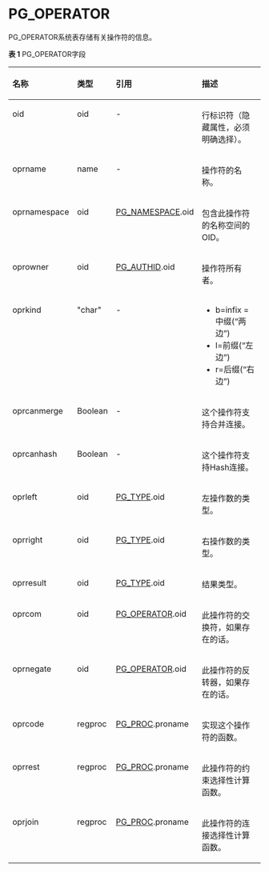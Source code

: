 # PG\_OPERATOR<a name="ZH-CN_TOPIC_0242385832"></a>

PG\_OPERATOR系统表存储有关操作符的信息。

**表 1**  PG\_OPERATOR字段

<a name="zh-cn_topic_0237122304_zh-cn_topic_0059778050_td29fa4d65b9143e4a1f4c998c08207d6"></a>
<table><thead align="left"><tr id="zh-cn_topic_0237122304_zh-cn_topic_0059778050_r97417b8e4da244f9a6b7d940ae36b975"><th class="cellrowborder" valign="top" width="20.86%" id="mcps1.2.5.1.1"><p id="zh-cn_topic_0237122304_zh-cn_topic_0059778050_a03d00e98e7b24053b6263a6f92e95e71"><a name="zh-cn_topic_0237122304_zh-cn_topic_0059778050_a03d00e98e7b24053b6263a6f92e95e71"></a><a name="zh-cn_topic_0237122304_zh-cn_topic_0059778050_a03d00e98e7b24053b6263a6f92e95e71"></a>名称</p>
</th>
<th class="cellrowborder" valign="top" width="12.97%" id="mcps1.2.5.1.2"><p id="zh-cn_topic_0237122304_zh-cn_topic_0059778050_af7b13a3f289347e1b0efecec39f14904"><a name="zh-cn_topic_0237122304_zh-cn_topic_0059778050_af7b13a3f289347e1b0efecec39f14904"></a><a name="zh-cn_topic_0237122304_zh-cn_topic_0059778050_af7b13a3f289347e1b0efecec39f14904"></a>类型</p>
</th>
<th class="cellrowborder" valign="top" width="28.95%" id="mcps1.2.5.1.3"><p id="zh-cn_topic_0237122304_zh-cn_topic_0059778050_af0859eb03393417fa9df2a76b9281f2f"><a name="zh-cn_topic_0237122304_zh-cn_topic_0059778050_af0859eb03393417fa9df2a76b9281f2f"></a><a name="zh-cn_topic_0237122304_zh-cn_topic_0059778050_af0859eb03393417fa9df2a76b9281f2f"></a>引用</p>
</th>
<th class="cellrowborder" valign="top" width="37.22%" id="mcps1.2.5.1.4"><p id="zh-cn_topic_0237122304_zh-cn_topic_0059778050_acd9e8e0cb40944a396ebe8080052feab"><a name="zh-cn_topic_0237122304_zh-cn_topic_0059778050_acd9e8e0cb40944a396ebe8080052feab"></a><a name="zh-cn_topic_0237122304_zh-cn_topic_0059778050_acd9e8e0cb40944a396ebe8080052feab"></a>描述</p>
</th>
</tr>
</thead>
<tbody><tr id="zh-cn_topic_0237122304_zh-cn_topic_0059778050_r07c7ccd5a4f74915a1bae72cf59ee624"><td class="cellrowborder" valign="top" width="20.86%" headers="mcps1.2.5.1.1 "><p id="zh-cn_topic_0237122304_zh-cn_topic_0059778050_ace33dc358ac64a76844eb3e757119d1b"><a name="zh-cn_topic_0237122304_zh-cn_topic_0059778050_ace33dc358ac64a76844eb3e757119d1b"></a><a name="zh-cn_topic_0237122304_zh-cn_topic_0059778050_ace33dc358ac64a76844eb3e757119d1b"></a>oid</p>
</td>
<td class="cellrowborder" valign="top" width="12.97%" headers="mcps1.2.5.1.2 "><p id="zh-cn_topic_0237122304_zh-cn_topic_0059778050_adc7eef05f2d7490aabf137cd0aac8e3a"><a name="zh-cn_topic_0237122304_zh-cn_topic_0059778050_adc7eef05f2d7490aabf137cd0aac8e3a"></a><a name="zh-cn_topic_0237122304_zh-cn_topic_0059778050_adc7eef05f2d7490aabf137cd0aac8e3a"></a>oid</p>
</td>
<td class="cellrowborder" valign="top" width="28.95%" headers="mcps1.2.5.1.3 "><p id="zh-cn_topic_0237122304_zh-cn_topic_0059778050_aa144baf7ccd74085a589a07c555920e0"><a name="zh-cn_topic_0237122304_zh-cn_topic_0059778050_aa144baf7ccd74085a589a07c555920e0"></a><a name="zh-cn_topic_0237122304_zh-cn_topic_0059778050_aa144baf7ccd74085a589a07c555920e0"></a>-</p>
</td>
<td class="cellrowborder" valign="top" width="37.22%" headers="mcps1.2.5.1.4 "><p id="zh-cn_topic_0237122304_zh-cn_topic_0059778050_aa9036508363d46579fa859a582740e12"><a name="zh-cn_topic_0237122304_zh-cn_topic_0059778050_aa9036508363d46579fa859a582740e12"></a><a name="zh-cn_topic_0237122304_zh-cn_topic_0059778050_aa9036508363d46579fa859a582740e12"></a>行标识符（隐藏属性，必须明确选择）。</p>
</td>
</tr>
<tr id="zh-cn_topic_0237122304_zh-cn_topic_0059778050_r0fc6e49fe514425196d7b556ebd637f0"><td class="cellrowborder" valign="top" width="20.86%" headers="mcps1.2.5.1.1 "><p id="zh-cn_topic_0237122304_zh-cn_topic_0059778050_a8d7e5839c6274834bd30c240f40f8dac"><a name="zh-cn_topic_0237122304_zh-cn_topic_0059778050_a8d7e5839c6274834bd30c240f40f8dac"></a><a name="zh-cn_topic_0237122304_zh-cn_topic_0059778050_a8d7e5839c6274834bd30c240f40f8dac"></a>oprname</p>
</td>
<td class="cellrowborder" valign="top" width="12.97%" headers="mcps1.2.5.1.2 "><p id="zh-cn_topic_0237122304_zh-cn_topic_0059778050_a72a38acd387e4ec2892524a7f2782a4f"><a name="zh-cn_topic_0237122304_zh-cn_topic_0059778050_a72a38acd387e4ec2892524a7f2782a4f"></a><a name="zh-cn_topic_0237122304_zh-cn_topic_0059778050_a72a38acd387e4ec2892524a7f2782a4f"></a>name</p>
</td>
<td class="cellrowborder" valign="top" width="28.95%" headers="mcps1.2.5.1.3 "><p id="zh-cn_topic_0237122304_zh-cn_topic_0059778050_a6bd495a99ea04d08865644e42dc130dc"><a name="zh-cn_topic_0237122304_zh-cn_topic_0059778050_a6bd495a99ea04d08865644e42dc130dc"></a><a name="zh-cn_topic_0237122304_zh-cn_topic_0059778050_a6bd495a99ea04d08865644e42dc130dc"></a>-</p>
</td>
<td class="cellrowborder" valign="top" width="37.22%" headers="mcps1.2.5.1.4 "><p id="zh-cn_topic_0237122304_zh-cn_topic_0059778050_a6154643174714bfc82876557b4f036f8"><a name="zh-cn_topic_0237122304_zh-cn_topic_0059778050_a6154643174714bfc82876557b4f036f8"></a><a name="zh-cn_topic_0237122304_zh-cn_topic_0059778050_a6154643174714bfc82876557b4f036f8"></a>操作符的名称。</p>
</td>
</tr>
<tr id="zh-cn_topic_0237122304_zh-cn_topic_0059778050_rdec39e34cf44406d980b5e92910b9436"><td class="cellrowborder" valign="top" width="20.86%" headers="mcps1.2.5.1.1 "><p id="zh-cn_topic_0237122304_zh-cn_topic_0059778050_a0a9e7629f5014eef881143cb1b369cf3"><a name="zh-cn_topic_0237122304_zh-cn_topic_0059778050_a0a9e7629f5014eef881143cb1b369cf3"></a><a name="zh-cn_topic_0237122304_zh-cn_topic_0059778050_a0a9e7629f5014eef881143cb1b369cf3"></a>oprnamespace</p>
</td>
<td class="cellrowborder" valign="top" width="12.97%" headers="mcps1.2.5.1.2 "><p id="zh-cn_topic_0237122304_zh-cn_topic_0059778050_a1ce647d4b22649ae8d82e74cb26dfec2"><a name="zh-cn_topic_0237122304_zh-cn_topic_0059778050_a1ce647d4b22649ae8d82e74cb26dfec2"></a><a name="zh-cn_topic_0237122304_zh-cn_topic_0059778050_a1ce647d4b22649ae8d82e74cb26dfec2"></a>oid</p>
</td>
<td class="cellrowborder" valign="top" width="28.95%" headers="mcps1.2.5.1.3 "><p id="zh-cn_topic_0237122304_zh-cn_topic_0059778050_aaa82690bb75f40e3b424cc421779aa0b"><a name="zh-cn_topic_0237122304_zh-cn_topic_0059778050_aaa82690bb75f40e3b424cc421779aa0b"></a><a name="zh-cn_topic_0237122304_zh-cn_topic_0059778050_aaa82690bb75f40e3b424cc421779aa0b"></a><a href="PG_NAMESPACE.md#ZH-CN_TOPIC_0242385828">PG_NAMESPACE</a>.oid</p>
</td>
<td class="cellrowborder" valign="top" width="37.22%" headers="mcps1.2.5.1.4 "><p id="zh-cn_topic_0237122304_zh-cn_topic_0059778050_aadabaf74b0ff40958a187bf2e816d5ba"><a name="zh-cn_topic_0237122304_zh-cn_topic_0059778050_aadabaf74b0ff40958a187bf2e816d5ba"></a><a name="zh-cn_topic_0237122304_zh-cn_topic_0059778050_aadabaf74b0ff40958a187bf2e816d5ba"></a>包含此操作符的名称空间的OID。</p>
</td>
</tr>
<tr id="zh-cn_topic_0237122304_zh-cn_topic_0059778050_r9940477b0bde4777b8cf2bef7b76ad88"><td class="cellrowborder" valign="top" width="20.86%" headers="mcps1.2.5.1.1 "><p id="zh-cn_topic_0237122304_zh-cn_topic_0059778050_a1955706706a141a19da4775b3e59fc81"><a name="zh-cn_topic_0237122304_zh-cn_topic_0059778050_a1955706706a141a19da4775b3e59fc81"></a><a name="zh-cn_topic_0237122304_zh-cn_topic_0059778050_a1955706706a141a19da4775b3e59fc81"></a>oprowner</p>
</td>
<td class="cellrowborder" valign="top" width="12.97%" headers="mcps1.2.5.1.2 "><p id="zh-cn_topic_0237122304_zh-cn_topic_0059778050_ad8b4762232db40fda6b5132b5a50ec58"><a name="zh-cn_topic_0237122304_zh-cn_topic_0059778050_ad8b4762232db40fda6b5132b5a50ec58"></a><a name="zh-cn_topic_0237122304_zh-cn_topic_0059778050_ad8b4762232db40fda6b5132b5a50ec58"></a>oid</p>
</td>
<td class="cellrowborder" valign="top" width="28.95%" headers="mcps1.2.5.1.3 "><p id="zh-cn_topic_0237122304_zh-cn_topic_0059778050_a7fceab18c78c4deb9a199bd790d6588c"><a name="zh-cn_topic_0237122304_zh-cn_topic_0059778050_a7fceab18c78c4deb9a199bd790d6588c"></a><a name="zh-cn_topic_0237122304_zh-cn_topic_0059778050_a7fceab18c78c4deb9a199bd790d6588c"></a><a href="PG_AUTHID.md">PG_AUTHID</a>.oid</p>
</td>
<td class="cellrowborder" valign="top" width="37.22%" headers="mcps1.2.5.1.4 "><p id="zh-cn_topic_0237122304_zh-cn_topic_0059778050_ad803c9ccce54477782db3ad6db4d3933"><a name="zh-cn_topic_0237122304_zh-cn_topic_0059778050_ad803c9ccce54477782db3ad6db4d3933"></a><a name="zh-cn_topic_0237122304_zh-cn_topic_0059778050_ad803c9ccce54477782db3ad6db4d3933"></a>操作符所有者。</p>
</td>
</tr>
<tr id="zh-cn_topic_0237122304_zh-cn_topic_0059778050_re121b4e4e23643c0be0588b121d8d7a7"><td class="cellrowborder" valign="top" width="20.86%" headers="mcps1.2.5.1.1 "><p id="zh-cn_topic_0237122304_zh-cn_topic_0059778050_adb2b1f6be6854e00adc4d3895ee05371"><a name="zh-cn_topic_0237122304_zh-cn_topic_0059778050_adb2b1f6be6854e00adc4d3895ee05371"></a><a name="zh-cn_topic_0237122304_zh-cn_topic_0059778050_adb2b1f6be6854e00adc4d3895ee05371"></a>oprkind</p>
</td>
<td class="cellrowborder" valign="top" width="12.97%" headers="mcps1.2.5.1.2 "><p id="zh-cn_topic_0237122304_zh-cn_topic_0059778050_a6666276beafa4d8682fb5a0942a2a91b"><a name="zh-cn_topic_0237122304_zh-cn_topic_0059778050_a6666276beafa4d8682fb5a0942a2a91b"></a><a name="zh-cn_topic_0237122304_zh-cn_topic_0059778050_a6666276beafa4d8682fb5a0942a2a91b"></a>"char"</p>
</td>
<td class="cellrowborder" valign="top" width="28.95%" headers="mcps1.2.5.1.3 "><p id="zh-cn_topic_0237122304_zh-cn_topic_0059778050_a4c10c06fded74487b92ae8abe625baa5"><a name="zh-cn_topic_0237122304_zh-cn_topic_0059778050_a4c10c06fded74487b92ae8abe625baa5"></a><a name="zh-cn_topic_0237122304_zh-cn_topic_0059778050_a4c10c06fded74487b92ae8abe625baa5"></a>-</p>
</td>
<td class="cellrowborder" valign="top" width="37.22%" headers="mcps1.2.5.1.4 "><a name="zh-cn_topic_0237122304_zh-cn_topic_0059778050_ucd79e051e678469bb3691b92ba884668"></a><a name="zh-cn_topic_0237122304_zh-cn_topic_0059778050_ucd79e051e678469bb3691b92ba884668"></a><ul id="zh-cn_topic_0237122304_zh-cn_topic_0059778050_ucd79e051e678469bb3691b92ba884668"><li>b=infix =中缀(“两边”)</li><li>l=前缀(“左边”)</li><li>r=后缀(“右边”)</li></ul>
</td>
</tr>
<tr id="zh-cn_topic_0237122304_zh-cn_topic_0059778050_red408ca9832d484f869661cb739e7957"><td class="cellrowborder" valign="top" width="20.86%" headers="mcps1.2.5.1.1 "><p id="zh-cn_topic_0237122304_zh-cn_topic_0059778050_aac732c6e361b48fda03a9db4d6345b31"><a name="zh-cn_topic_0237122304_zh-cn_topic_0059778050_aac732c6e361b48fda03a9db4d6345b31"></a><a name="zh-cn_topic_0237122304_zh-cn_topic_0059778050_aac732c6e361b48fda03a9db4d6345b31"></a>oprcanmerge</p>
</td>
<td class="cellrowborder" valign="top" width="12.97%" headers="mcps1.2.5.1.2 "><p id="zh-cn_topic_0237122304_zh-cn_topic_0059778050_af4c06171344d4a44a66c27b88b4352f3"><a name="zh-cn_topic_0237122304_zh-cn_topic_0059778050_af4c06171344d4a44a66c27b88b4352f3"></a><a name="zh-cn_topic_0237122304_zh-cn_topic_0059778050_af4c06171344d4a44a66c27b88b4352f3"></a><span id="zh-cn_topic_0237122304_text4319748192720"><a name="zh-cn_topic_0237122304_text4319748192720"></a><a name="zh-cn_topic_0237122304_text4319748192720"></a>Boolean</span></p>
</td>
<td class="cellrowborder" valign="top" width="28.95%" headers="mcps1.2.5.1.3 "><p id="zh-cn_topic_0237122304_zh-cn_topic_0059778050_abd92642378044f95877cfcd6b23b8a9e"><a name="zh-cn_topic_0237122304_zh-cn_topic_0059778050_abd92642378044f95877cfcd6b23b8a9e"></a><a name="zh-cn_topic_0237122304_zh-cn_topic_0059778050_abd92642378044f95877cfcd6b23b8a9e"></a>-</p>
</td>
<td class="cellrowborder" valign="top" width="37.22%" headers="mcps1.2.5.1.4 "><p id="zh-cn_topic_0237122304_zh-cn_topic_0059778050_a7295e9b0d12c41299a43998a863db5a5"><a name="zh-cn_topic_0237122304_zh-cn_topic_0059778050_a7295e9b0d12c41299a43998a863db5a5"></a><a name="zh-cn_topic_0237122304_zh-cn_topic_0059778050_a7295e9b0d12c41299a43998a863db5a5"></a>这个操作符支持合并连接。</p>
</td>
</tr>
<tr id="zh-cn_topic_0237122304_zh-cn_topic_0059778050_r04026cc36cb14bc89f53a16940518fd7"><td class="cellrowborder" valign="top" width="20.86%" headers="mcps1.2.5.1.1 "><p id="zh-cn_topic_0237122304_zh-cn_topic_0059778050_a248a825729b64f86ac7bd5c159366127"><a name="zh-cn_topic_0237122304_zh-cn_topic_0059778050_a248a825729b64f86ac7bd5c159366127"></a><a name="zh-cn_topic_0237122304_zh-cn_topic_0059778050_a248a825729b64f86ac7bd5c159366127"></a>oprcanhash</p>
</td>
<td class="cellrowborder" valign="top" width="12.97%" headers="mcps1.2.5.1.2 "><p id="zh-cn_topic_0237122304_zh-cn_topic_0059778050_ab16051757378474e8b4c186efd33d981"><a name="zh-cn_topic_0237122304_zh-cn_topic_0059778050_ab16051757378474e8b4c186efd33d981"></a><a name="zh-cn_topic_0237122304_zh-cn_topic_0059778050_ab16051757378474e8b4c186efd33d981"></a><span id="zh-cn_topic_0237122304_text184656491277"><a name="zh-cn_topic_0237122304_text184656491277"></a><a name="zh-cn_topic_0237122304_text184656491277"></a>Boolean</span></p>
</td>
<td class="cellrowborder" valign="top" width="28.95%" headers="mcps1.2.5.1.3 "><p id="zh-cn_topic_0237122304_zh-cn_topic_0059778050_ab275a1dae1424928a7e93e206f40dcc2"><a name="zh-cn_topic_0237122304_zh-cn_topic_0059778050_ab275a1dae1424928a7e93e206f40dcc2"></a><a name="zh-cn_topic_0237122304_zh-cn_topic_0059778050_ab275a1dae1424928a7e93e206f40dcc2"></a>-</p>
</td>
<td class="cellrowborder" valign="top" width="37.22%" headers="mcps1.2.5.1.4 "><p id="zh-cn_topic_0237122304_zh-cn_topic_0059778050_a3cf2ac8005554a5cadb8f822a88517a6"><a name="zh-cn_topic_0237122304_zh-cn_topic_0059778050_a3cf2ac8005554a5cadb8f822a88517a6"></a><a name="zh-cn_topic_0237122304_zh-cn_topic_0059778050_a3cf2ac8005554a5cadb8f822a88517a6"></a>这个操作符支持Hash连接。</p>
</td>
</tr>
<tr id="zh-cn_topic_0237122304_zh-cn_topic_0059778050_r2cd367db105a4f0c8e7222efe59a4092"><td class="cellrowborder" valign="top" width="20.86%" headers="mcps1.2.5.1.1 "><p id="zh-cn_topic_0237122304_zh-cn_topic_0059778050_aea8fd83004a844b095959aeaaf06ea38"><a name="zh-cn_topic_0237122304_zh-cn_topic_0059778050_aea8fd83004a844b095959aeaaf06ea38"></a><a name="zh-cn_topic_0237122304_zh-cn_topic_0059778050_aea8fd83004a844b095959aeaaf06ea38"></a>oprleft</p>
</td>
<td class="cellrowborder" valign="top" width="12.97%" headers="mcps1.2.5.1.2 "><p id="zh-cn_topic_0237122304_zh-cn_topic_0059778050_a83123b1c18ea4a998ed35d90113bb12d"><a name="zh-cn_topic_0237122304_zh-cn_topic_0059778050_a83123b1c18ea4a998ed35d90113bb12d"></a><a name="zh-cn_topic_0237122304_zh-cn_topic_0059778050_a83123b1c18ea4a998ed35d90113bb12d"></a>oid</p>
</td>
<td class="cellrowborder" valign="top" width="28.95%" headers="mcps1.2.5.1.3 "><p id="zh-cn_topic_0237122304_zh-cn_topic_0059778050_afbb10b6b6bd048c694678e36b4b4ba63"><a name="zh-cn_topic_0237122304_zh-cn_topic_0059778050_afbb10b6b6bd048c694678e36b4b4ba63"></a><a name="zh-cn_topic_0237122304_zh-cn_topic_0059778050_afbb10b6b6bd048c694678e36b4b4ba63"></a><a href="PG_TYPE.md#ZH-CN_TOPIC_0242385855">PG_TYPE</a>.oid</p>
</td>
<td class="cellrowborder" valign="top" width="37.22%" headers="mcps1.2.5.1.4 "><p id="zh-cn_topic_0237122304_zh-cn_topic_0059778050_aec850c749d604adab164323fd21764b0"><a name="zh-cn_topic_0237122304_zh-cn_topic_0059778050_aec850c749d604adab164323fd21764b0"></a><a name="zh-cn_topic_0237122304_zh-cn_topic_0059778050_aec850c749d604adab164323fd21764b0"></a>左操作数的类型。</p>
</td>
</tr>
<tr id="zh-cn_topic_0237122304_zh-cn_topic_0059778050_r307f3200324c4a72b124556613f15ee1"><td class="cellrowborder" valign="top" width="20.86%" headers="mcps1.2.5.1.1 "><p id="zh-cn_topic_0237122304_zh-cn_topic_0059778050_a86fa096bebe749abb2e4e22b308e7507"><a name="zh-cn_topic_0237122304_zh-cn_topic_0059778050_a86fa096bebe749abb2e4e22b308e7507"></a><a name="zh-cn_topic_0237122304_zh-cn_topic_0059778050_a86fa096bebe749abb2e4e22b308e7507"></a>oprright</p>
</td>
<td class="cellrowborder" valign="top" width="12.97%" headers="mcps1.2.5.1.2 "><p id="zh-cn_topic_0237122304_zh-cn_topic_0059778050_aa5c8199d71944200b42e446ad79c2659"><a name="zh-cn_topic_0237122304_zh-cn_topic_0059778050_aa5c8199d71944200b42e446ad79c2659"></a><a name="zh-cn_topic_0237122304_zh-cn_topic_0059778050_aa5c8199d71944200b42e446ad79c2659"></a>oid</p>
</td>
<td class="cellrowborder" valign="top" width="28.95%" headers="mcps1.2.5.1.3 "><p id="zh-cn_topic_0237122304_zh-cn_topic_0059778050_a8a2327be4432434bb9a55fe81696da83"><a name="zh-cn_topic_0237122304_zh-cn_topic_0059778050_a8a2327be4432434bb9a55fe81696da83"></a><a name="zh-cn_topic_0237122304_zh-cn_topic_0059778050_a8a2327be4432434bb9a55fe81696da83"></a><a href="PG_TYPE.md#ZH-CN_TOPIC_0242385855">PG_TYPE</a>.oid</p>
</td>
<td class="cellrowborder" valign="top" width="37.22%" headers="mcps1.2.5.1.4 "><p id="zh-cn_topic_0237122304_zh-cn_topic_0059778050_aa68caae71d5540fd854320011a567c3d"><a name="zh-cn_topic_0237122304_zh-cn_topic_0059778050_aa68caae71d5540fd854320011a567c3d"></a><a name="zh-cn_topic_0237122304_zh-cn_topic_0059778050_aa68caae71d5540fd854320011a567c3d"></a>右操作数的类型。</p>
</td>
</tr>
<tr id="zh-cn_topic_0237122304_zh-cn_topic_0059778050_r1ff1350ff99b4de981ac8bb02092a3e4"><td class="cellrowborder" valign="top" width="20.86%" headers="mcps1.2.5.1.1 "><p id="zh-cn_topic_0237122304_zh-cn_topic_0059778050_a57b75be235364fd08a05e4b57aa8a57a"><a name="zh-cn_topic_0237122304_zh-cn_topic_0059778050_a57b75be235364fd08a05e4b57aa8a57a"></a><a name="zh-cn_topic_0237122304_zh-cn_topic_0059778050_a57b75be235364fd08a05e4b57aa8a57a"></a>oprresult</p>
</td>
<td class="cellrowborder" valign="top" width="12.97%" headers="mcps1.2.5.1.2 "><p id="zh-cn_topic_0237122304_zh-cn_topic_0059778050_a63cecf90647740279ed94456fc95e3d6"><a name="zh-cn_topic_0237122304_zh-cn_topic_0059778050_a63cecf90647740279ed94456fc95e3d6"></a><a name="zh-cn_topic_0237122304_zh-cn_topic_0059778050_a63cecf90647740279ed94456fc95e3d6"></a>oid</p>
</td>
<td class="cellrowborder" valign="top" width="28.95%" headers="mcps1.2.5.1.3 "><p id="zh-cn_topic_0237122304_zh-cn_topic_0059778050_a23b73da5f8c543b980d566b63aeb80a4"><a name="zh-cn_topic_0237122304_zh-cn_topic_0059778050_a23b73da5f8c543b980d566b63aeb80a4"></a><a name="zh-cn_topic_0237122304_zh-cn_topic_0059778050_a23b73da5f8c543b980d566b63aeb80a4"></a><a href="PG_TYPE.md#ZH-CN_TOPIC_0242385855">PG_TYPE</a>.oid</p>
</td>
<td class="cellrowborder" valign="top" width="37.22%" headers="mcps1.2.5.1.4 "><p id="zh-cn_topic_0237122304_zh-cn_topic_0059778050_a8d35b6ffa66c4d90b36cf7d202260cf0"><a name="zh-cn_topic_0237122304_zh-cn_topic_0059778050_a8d35b6ffa66c4d90b36cf7d202260cf0"></a><a name="zh-cn_topic_0237122304_zh-cn_topic_0059778050_a8d35b6ffa66c4d90b36cf7d202260cf0"></a>结果类型。</p>
</td>
</tr>
<tr id="zh-cn_topic_0237122304_zh-cn_topic_0059778050_r9eb11f7495e046219749ab916a1c495b"><td class="cellrowborder" valign="top" width="20.86%" headers="mcps1.2.5.1.1 "><p id="zh-cn_topic_0237122304_zh-cn_topic_0059778050_abed55b2794364b18be38757029472fd1"><a name="zh-cn_topic_0237122304_zh-cn_topic_0059778050_abed55b2794364b18be38757029472fd1"></a><a name="zh-cn_topic_0237122304_zh-cn_topic_0059778050_abed55b2794364b18be38757029472fd1"></a>oprcom</p>
</td>
<td class="cellrowborder" valign="top" width="12.97%" headers="mcps1.2.5.1.2 "><p id="zh-cn_topic_0237122304_zh-cn_topic_0059778050_a0a192dda308041398c7b50f5c558959b"><a name="zh-cn_topic_0237122304_zh-cn_topic_0059778050_a0a192dda308041398c7b50f5c558959b"></a><a name="zh-cn_topic_0237122304_zh-cn_topic_0059778050_a0a192dda308041398c7b50f5c558959b"></a>oid</p>
</td>
<td class="cellrowborder" valign="top" width="28.95%" headers="mcps1.2.5.1.3 "><p id="zh-cn_topic_0237122304_zh-cn_topic_0059778050_a89f3a885493b4c4caca805438e1bdf24"><a name="zh-cn_topic_0237122304_zh-cn_topic_0059778050_a89f3a885493b4c4caca805438e1bdf24"></a><a name="zh-cn_topic_0237122304_zh-cn_topic_0059778050_a89f3a885493b4c4caca805438e1bdf24"></a><a href="PG_OPERATOR.md#ZH-CN_TOPIC_0242385832">PG_OPERATOR</a>.oid</p>
</td>
<td class="cellrowborder" valign="top" width="37.22%" headers="mcps1.2.5.1.4 "><p id="zh-cn_topic_0237122304_zh-cn_topic_0059778050_a3f801fd7c2134e79b474dd602854003a"><a name="zh-cn_topic_0237122304_zh-cn_topic_0059778050_a3f801fd7c2134e79b474dd602854003a"></a><a name="zh-cn_topic_0237122304_zh-cn_topic_0059778050_a3f801fd7c2134e79b474dd602854003a"></a>此操作符的交换符，如果存在的话。</p>
</td>
</tr>
<tr id="zh-cn_topic_0237122304_zh-cn_topic_0059778050_r1a7cdac19e2a4971a807f1c3eaa28179"><td class="cellrowborder" valign="top" width="20.86%" headers="mcps1.2.5.1.1 "><p id="zh-cn_topic_0237122304_zh-cn_topic_0059778050_a7e0b5249e1d84784a3b669fd883ca318"><a name="zh-cn_topic_0237122304_zh-cn_topic_0059778050_a7e0b5249e1d84784a3b669fd883ca318"></a><a name="zh-cn_topic_0237122304_zh-cn_topic_0059778050_a7e0b5249e1d84784a3b669fd883ca318"></a>oprnegate</p>
</td>
<td class="cellrowborder" valign="top" width="12.97%" headers="mcps1.2.5.1.2 "><p id="zh-cn_topic_0237122304_zh-cn_topic_0059778050_a9311d4aabf0449f8a17943d716e2eae9"><a name="zh-cn_topic_0237122304_zh-cn_topic_0059778050_a9311d4aabf0449f8a17943d716e2eae9"></a><a name="zh-cn_topic_0237122304_zh-cn_topic_0059778050_a9311d4aabf0449f8a17943d716e2eae9"></a>oid</p>
</td>
<td class="cellrowborder" valign="top" width="28.95%" headers="mcps1.2.5.1.3 "><p id="zh-cn_topic_0237122304_zh-cn_topic_0059778050_abb3c931902e246b8a8e8d6d654939e4c"><a name="zh-cn_topic_0237122304_zh-cn_topic_0059778050_abb3c931902e246b8a8e8d6d654939e4c"></a><a name="zh-cn_topic_0237122304_zh-cn_topic_0059778050_abb3c931902e246b8a8e8d6d654939e4c"></a><a href="PG_OPERATOR.md#ZH-CN_TOPIC_0242385832">PG_OPERATOR</a>.oid</p>
</td>
<td class="cellrowborder" valign="top" width="37.22%" headers="mcps1.2.5.1.4 "><p id="zh-cn_topic_0237122304_zh-cn_topic_0059778050_a90da97b456ed445a88cc051ae2d8caa7"><a name="zh-cn_topic_0237122304_zh-cn_topic_0059778050_a90da97b456ed445a88cc051ae2d8caa7"></a><a name="zh-cn_topic_0237122304_zh-cn_topic_0059778050_a90da97b456ed445a88cc051ae2d8caa7"></a>此操作符的反转器，如果存在的话。</p>
</td>
</tr>
<tr id="zh-cn_topic_0237122304_zh-cn_topic_0059778050_re521d72150054d79ad3657c5f60217ad"><td class="cellrowborder" valign="top" width="20.86%" headers="mcps1.2.5.1.1 "><p id="zh-cn_topic_0237122304_zh-cn_topic_0059778050_a762e7270d90346eea4ba4c37fb05ebc3"><a name="zh-cn_topic_0237122304_zh-cn_topic_0059778050_a762e7270d90346eea4ba4c37fb05ebc3"></a><a name="zh-cn_topic_0237122304_zh-cn_topic_0059778050_a762e7270d90346eea4ba4c37fb05ebc3"></a>oprcode</p>
</td>
<td class="cellrowborder" valign="top" width="12.97%" headers="mcps1.2.5.1.2 "><p id="zh-cn_topic_0237122304_zh-cn_topic_0059778050_adc0351a28fe8402b846d708e70053b44"><a name="zh-cn_topic_0237122304_zh-cn_topic_0059778050_adc0351a28fe8402b846d708e70053b44"></a><a name="zh-cn_topic_0237122304_zh-cn_topic_0059778050_adc0351a28fe8402b846d708e70053b44"></a>regproc</p>
</td>
<td class="cellrowborder" valign="top" width="28.95%" headers="mcps1.2.5.1.3 "><p id="zh-cn_topic_0237122304_zh-cn_topic_0059778050_a29948544170e451799cb3679d4a12f85"><a name="zh-cn_topic_0237122304_zh-cn_topic_0059778050_a29948544170e451799cb3679d4a12f85"></a><a name="zh-cn_topic_0237122304_zh-cn_topic_0059778050_a29948544170e451799cb3679d4a12f85"></a><a href="PG_PROC.md">PG_PROC</a>.proname</p>
</td>
<td class="cellrowborder" valign="top" width="37.22%" headers="mcps1.2.5.1.4 "><p id="zh-cn_topic_0237122304_zh-cn_topic_0059778050_a53277f26216e44a78458ebec315db51c"><a name="zh-cn_topic_0237122304_zh-cn_topic_0059778050_a53277f26216e44a78458ebec315db51c"></a><a name="zh-cn_topic_0237122304_zh-cn_topic_0059778050_a53277f26216e44a78458ebec315db51c"></a>实现这个操作符的函数。</p>
</td>
</tr>
<tr id="zh-cn_topic_0237122304_zh-cn_topic_0059778050_r59515e9f1a2e4b4d9f8ff32ef3549ba4"><td class="cellrowborder" valign="top" width="20.86%" headers="mcps1.2.5.1.1 "><p id="zh-cn_topic_0237122304_zh-cn_topic_0059778050_a36cf199d3b4c4faaac343d8cdeb759fa"><a name="zh-cn_topic_0237122304_zh-cn_topic_0059778050_a36cf199d3b4c4faaac343d8cdeb759fa"></a><a name="zh-cn_topic_0237122304_zh-cn_topic_0059778050_a36cf199d3b4c4faaac343d8cdeb759fa"></a>oprrest</p>
</td>
<td class="cellrowborder" valign="top" width="12.97%" headers="mcps1.2.5.1.2 "><p id="zh-cn_topic_0237122304_zh-cn_topic_0059778050_aa2f149aba43041c6b5c77f9d4e71b72a"><a name="zh-cn_topic_0237122304_zh-cn_topic_0059778050_aa2f149aba43041c6b5c77f9d4e71b72a"></a><a name="zh-cn_topic_0237122304_zh-cn_topic_0059778050_aa2f149aba43041c6b5c77f9d4e71b72a"></a>regproc</p>
</td>
<td class="cellrowborder" valign="top" width="28.95%" headers="mcps1.2.5.1.3 "><p id="zh-cn_topic_0237122304_zh-cn_topic_0059778050_a2b315c1d0f9a4edd81dc9dde1aa1bec8"><a name="zh-cn_topic_0237122304_zh-cn_topic_0059778050_a2b315c1d0f9a4edd81dc9dde1aa1bec8"></a><a name="zh-cn_topic_0237122304_zh-cn_topic_0059778050_a2b315c1d0f9a4edd81dc9dde1aa1bec8"></a><a href="PG_PROC.md">PG_PROC</a>.proname</p>
</td>
<td class="cellrowborder" valign="top" width="37.22%" headers="mcps1.2.5.1.4 "><p id="zh-cn_topic_0237122304_zh-cn_topic_0059778050_aae608a21e2404cadb7c424437feeb68b"><a name="zh-cn_topic_0237122304_zh-cn_topic_0059778050_aae608a21e2404cadb7c424437feeb68b"></a><a name="zh-cn_topic_0237122304_zh-cn_topic_0059778050_aae608a21e2404cadb7c424437feeb68b"></a>此操作符的约束选择性计算函数。</p>
</td>
</tr>
<tr id="zh-cn_topic_0237122304_zh-cn_topic_0059778050_rbaa7ac9d102846eeb6c8393a46f2688a"><td class="cellrowborder" valign="top" width="20.86%" headers="mcps1.2.5.1.1 "><p id="zh-cn_topic_0237122304_zh-cn_topic_0059778050_a3623e2f5b969414e873a5db286480d2b"><a name="zh-cn_topic_0237122304_zh-cn_topic_0059778050_a3623e2f5b969414e873a5db286480d2b"></a><a name="zh-cn_topic_0237122304_zh-cn_topic_0059778050_a3623e2f5b969414e873a5db286480d2b"></a>oprjoin</p>
</td>
<td class="cellrowborder" valign="top" width="12.97%" headers="mcps1.2.5.1.2 "><p id="zh-cn_topic_0237122304_zh-cn_topic_0059778050_a8368e7c97c104ab19ef419c1077d26f1"><a name="zh-cn_topic_0237122304_zh-cn_topic_0059778050_a8368e7c97c104ab19ef419c1077d26f1"></a><a name="zh-cn_topic_0237122304_zh-cn_topic_0059778050_a8368e7c97c104ab19ef419c1077d26f1"></a>regproc</p>
</td>
<td class="cellrowborder" valign="top" width="28.95%" headers="mcps1.2.5.1.3 "><p id="zh-cn_topic_0237122304_zh-cn_topic_0059778050_af3513e709d5a42ef905e4e923aff24cc"><a name="zh-cn_topic_0237122304_zh-cn_topic_0059778050_af3513e709d5a42ef905e4e923aff24cc"></a><a name="zh-cn_topic_0237122304_zh-cn_topic_0059778050_af3513e709d5a42ef905e4e923aff24cc"></a><a href="PG_PROC.md">PG_PROC</a>.proname</p>
</td>
<td class="cellrowborder" valign="top" width="37.22%" headers="mcps1.2.5.1.4 "><p id="zh-cn_topic_0237122304_zh-cn_topic_0059778050_a089ec7b2a3074bb088781795283b4ed1"><a name="zh-cn_topic_0237122304_zh-cn_topic_0059778050_a089ec7b2a3074bb088781795283b4ed1"></a><a name="zh-cn_topic_0237122304_zh-cn_topic_0059778050_a089ec7b2a3074bb088781795283b4ed1"></a>此操作符的连接选择性计算函数。</p>
</td>
</tr>
</tbody>
</table>

